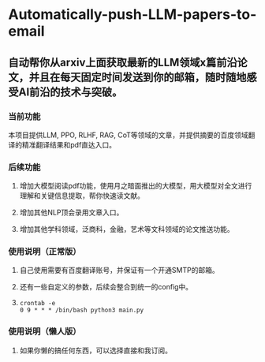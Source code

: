 # Automatically-push-LLM-papers-to-email
## 自动帮你从**arxiv**上面获取最新的**LLM**领域x篇前沿论文，并且在每天固定时间发送到你的邮箱，随时随地感受AI前沿的技术与突破。





### 当前功能

本项目提供LLM, PPO, RLHF, RAG, CoT等领域的文章，并提供摘要的百度领域翻译的精准翻译结果和pdf直达入口。





### 后续功能

1. 增加大模型阅读pdf功能，使用月之暗面推出的大模型，用大模型对全文进行理解和关键信息提取，帮你快速读文献。

2. 增加其他NLP顶会录用文章入口。
3. 增加其他学科领域，泛商科，金融，艺术等文科领域的论文推送功能。





### 使用说明（正常版）

1. 自己使用需要有百度翻译账号，并保证有一个开通SMTP的邮箱。

2. 还有一些自定义的参数，后续会整合到统一的config中。

3. ```
   crontab -e
   0 9 * * * /bin/bash python3 main.py
   ```

   

### 使用说明（懒人版）

1. 如果你懒的搞任何东西，可以选择直接和我订阅。

